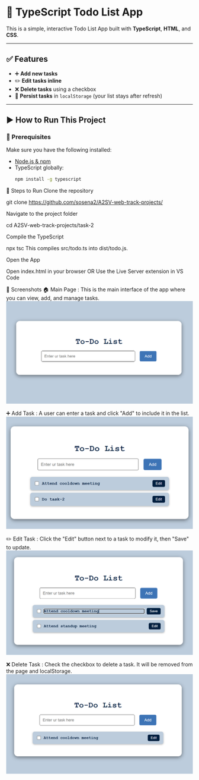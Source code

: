 # 📝 TypeScript Todo List App

This is a simple, interactive Todo List App built with **TypeScript**, **HTML**, and **CSS**.

---

## ✅ Features

- ➕ **Add new tasks**
- ✏️ **Edit tasks inline**
- ❌ **Delete tasks** using a checkbox
- 💾 **Persist tasks** in `localStorage` (your list stays after refresh)

---

## ▶️ How to Run This Project

### 🧩 Prerequisites

Make sure you have the following installed:

- [Node.js & npm](https://nodejs.org/)
- TypeScript globally:
  ```bash
  npm install -g typescript
  ```

🚀 Steps to Run
Clone the repository

git clone https://github.com/sosena2/A2SV-web-track-projects/

Navigate to the project folder

cd A2SV-web-track-projects/task-2

Compile the TypeScript

npx tsc
This compiles src/todo.ts into dist/todo.js.

Open the App

Open index.html in your browser
OR
Use the Live Server extension in VS Code

📸 Screenshots
🏠 Main Page :
This is the main interface of the app where you can view, add, and manage tasks.
![](screenshot/main.png)

➕ Add Task :
A user can enter a task and click "Add" to include it in the list.
![Main page](screenshot/Add.png)

✏️ Edit Task :
Click the "Edit" button next to a task to modify it, then "Save" to update.
![Main page](screenshot/edit.png)

❌ Delete Task :
Check the checkbox to delete a task. It will be removed from the page and localStorage.
![Main page](screenshot/delete.png)
